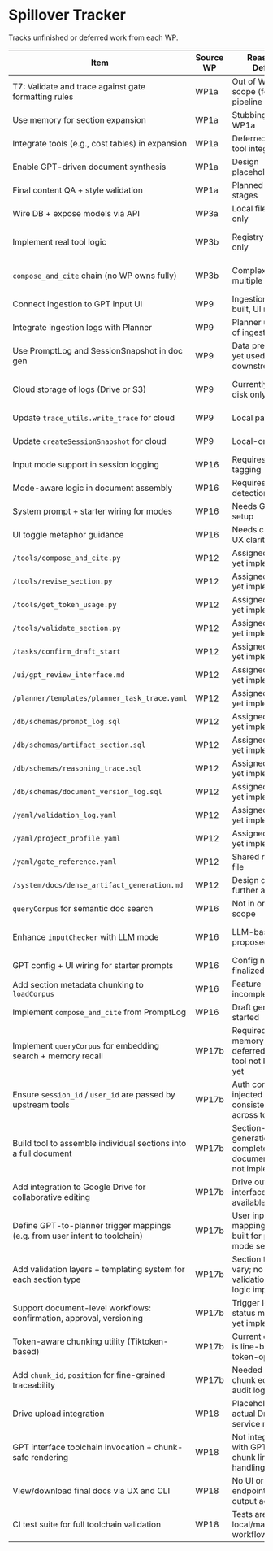 # Spillover Tracker

Tracks unfinished or deferred work from each WP.

| Item | Source WP | Reason for Deferral | Suggested Owner | Status |
|------|-----------|----------------------|------------------|--------|
| T7: Validate and trace against gate formatting rules | WP1a | Out of WP1a scope (focus on pipeline structure) | WP2 or WP5 | Unassigned |
| Use memory for section expansion | WP1a | Stubbing only in WP1a | WP2 | Unassigned |
| Integrate tools (e.g., cost tables) in expansion | WP1a | Deferred for future tool integration | WP3 | Unassigned |
| Enable GPT-driven document synthesis | WP1a | Design placeholder only | WP2/WP4 | Unassigned |
| Final content QA + style validation | WP1a | Planned in later stages | WP5 | Unassigned |
| Wire DB + expose models via API | WP3a | Local file-based only | WP4 | Unassigned |
| Implement real tool logic | WP3b | Registry stubs only | Various per tool | Assigned (per tool tracker) |
| `compose_and_cite` chain (no WP owns fully) | WP3b | Complex, spans multiple pods | WP4, WP5, WP6 or new WP | Unassigned |
| Connect ingestion to GPT input UI | WP9 | Ingestion logic built, UI not wired | WP16 | Unassigned |
| Integrate ingestion logs with Planner | WP9 | Planner unaware of ingestion | WP2/WP3a | Unassigned |
| Use PromptLog and SessionSnapshot in doc gen | WP9 | Data present, not yet used downstream | WP2/WP4 | Unassigned |
| Cloud storage of logs (Drive or S3) | WP9 | Currently writes to disk only | WP6 or new infra WP | Unassigned |
| Update `trace_utils.write_trace` for cloud | WP9 | Local path only | WP3c or WP6 | Unassigned |
| Update `createSessionSnapshot` for cloud | WP9 | Local-only logging | WP3c or WP6 | Unassigned |
| Input mode support in session logging | WP16 | Requires metadata tagging | WP3a | Unassigned |
| Mode-aware logic in document assembly | WP16 | Requires mode detection | WP4/WP6 | Unassigned |
| System prompt + starter wiring for modes | WP16 | Needs GPT config setup | GPT_Config | Unassigned |
| UI toggle metaphor guidance | WP16 | Needs cross-pod UX clarity | WP12 | Unassigned |
| `/tools/compose_and_cite.py` | WP12 | Assigned but not yet implemented | WP4 | Unassigned |
| `/tools/revise_section.py` | WP12 | Assigned but not yet implemented | WP8 | Unassigned |
| `/tools/get_token_usage.py` | WP12 | Assigned but not yet implemented | WP2 | Unassigned |
| `/tools/validate_section.py` | WP12 | Assigned but not yet implemented | WP5 | Unassigned |
| `/tasks/confirm_draft_start` | WP12 | Assigned but not yet implemented | WP6 | Unassigned |
| `/ui/gpt_review_interface.md` | WP12 | Assigned but not yet implemented | WP16 | Unassigned |
| `/planner/templates/planner_task_trace.yaml` | WP12 | Assigned but not yet implemented | WP3c | Unassigned |
| `/db/schemas/prompt_log.sql` | WP12 | Assigned but not yet implemented | WP9 | Unassigned |
| `/db/schemas/artifact_section.sql` | WP12 | Assigned but not yet implemented | WP6 | Unassigned |
| `/db/schemas/reasoning_trace.sql` | WP12 | Assigned but not yet implemented | WP7 | Unassigned |
| `/db/schemas/document_version_log.sql` | WP12 | Assigned but not yet implemented | WP6 | Unassigned |
| `/yaml/validation_log.yaml` | WP12 | Assigned but not yet implemented | WP5 | Unassigned |
| `/yaml/project_profile.yaml` | WP12 | Assigned but not yet implemented | WP1b | Unassigned |
| `/yaml/gate_reference.yaml` | WP12 | Shared reference file | WP1a | Maintained |
| `/system/docs/dense_artifact_generation.md` | WP12 | Design doc, no further action | WP12 | Maintained |
| `queryCorpus` for semantic doc search | WP16 | Not in original scope | WP10 or new WP | Unassigned |
| Enhance `inputChecker` with LLM mode | WP16 | LLM-based mode proposed in CR | WP4 or follow-on WP | Unassigned |
| GPT config + UI wiring for starter prompts | WP16 | Config not finalized | GPT_Config | Unassigned |
| Add section metadata chunking to `loadCorpus` | WP16 | Feature incomplete | WP16 or WP9 | Unassigned |
| Implement `compose_and_cite` from PromptLog | WP16 | Draft generator not started | WP4 or WP6 | Unassigned |
| Implement `queryCorpus` for embedding search + memory recall | WP17b | Required for memory lookup; deferred due to tool not being built yet | WP21 | Unassigned |
| Ensure `session_id` / `user_id` are passed by upstream tools | WP17b | Auth context not injected consistently across tools | WP2 or WP6 | Unassigned |
| Build tool to assemble individual sections into a full document | WP17b | Section-level generation completed; full document logic not implemented | WP18 | Unassigned |
| Add integration to Google Drive for collaborative editing | WP17b | Drive output interface not yet available | WP20 | Unassigned |
| Define GPT-to-planner trigger mappings (e.g. from user intent to toolchain) | WP17b | User input mappings not yet built for planner mode selection | WP12 or WP16 | Unassigned |
| Add validation layers + templating system for each section type | WP17b | Section types vary; no validation/template logic implemented | WP5 | Unassigned |
| Support document-level workflows: confirmation, approval, versioning | WP17b | Trigger logic and status models not yet implemented | WP6 | Unassigned |
| Token-aware chunking utility (Tiktoken-based) | WP17b | Current chunking is line-based, not token-optimized | WP5 or WP2 | Unassigned |
| Add `chunk_id`, `position` for fine-grained traceability | WP17b | Needed for per-chunk edits and audit logs | WP6 or WP5 | Unassigned |
| Drive upload integration | WP18 | Placeholder only; actual Drive service not wired | WP20 | Unassigned |
| GPT interface toolchain invocation + chunk-safe rendering | WP18 | Not integrated with GPT UX layer; chunk limits need handling | WP16 or WP12 | Unassigned |
| View/download final docs via UX and CLI | WP18 | No UI or CLI endpoint yet for output access | WP6 or WP16 | Unassigned |
| CI test suite for full toolchain validation | WP18 | Tests are local/manual; CI workflow missing | WP3c or WP5 | Unassigned |

